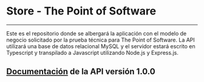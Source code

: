 # Store - The Point of Software

---

Este es el repositorio donde se albergará la aplicación con el modelo de negocio solicitado por la prueba técnica para The Point of Software.
La API utilizará una base de datos relacional MySQL y el servidor estará escrito en Typescript y transpilado a Javascript utilizando Node.js y Express.js.


## [Documentación] de la API versión 1.0.0



[Documentación]: https://app.swaggerhub.com/apis/gabmichdev/store_pos/1.0.0